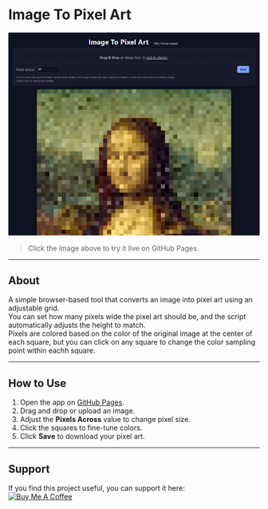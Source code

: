 # Image To Pixel Art

[![Image To Pixel Art Example](./ImageToPixelArt.png "Image To Pixel Art")](https://camelcasesensitive.github.io/Image-To-Pixel-Art/)
> Click the image above to try it live on GitHub Pages.

---

## About

A simple browser-based tool that converts an image into pixel art using an adjustable grid.  
You can set how many pixels wide the pixel art should be, and the script automatically adjusts the height to match.  
Pixels are colored based on the color of the original image at the center of each square, but you can click on any square to change the color sampling point within eachh square.  

---

## How to Use

1. Open the app on [GitHub Pages](https://camelcasesensitive.github.io/Image-To-Pixel-Art/).  
2. Drag and drop or upload an image.  
3. Adjust the **Pixels Across** value to change pixel size.  
4. Click the squares to fine-tune colors.  
5. Click **Save** to download your pixel art.

---

## Support

If you find this project useful, you can support it here:  
<a href="https://www.buymeacoffee.com/morejpeg" target="_blank">
  <img 
    src="https://cdn.buymeacoffee.com/buttons/v2/default-yellow.png" 
    alt="Buy Me A Coffee" 
    width="170" 
    height="46" 
    style="max-width:100%; height:auto;"
  />
</a>
